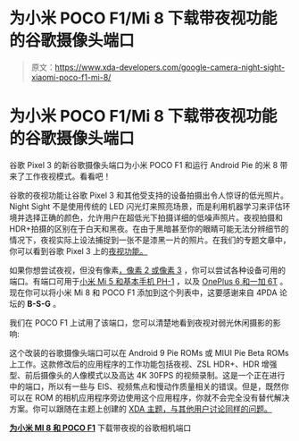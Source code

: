 # 为小米 POCO F1/Mi 8 下载带夜视功能的谷歌摄像头端口

> 原文：<https://www.xda-developers.com/google-camera-night-sight-xiaomi-poco-f1-mi-8/>

# 为小米 POCO F1/Mi 8 下载带夜视功能的谷歌摄像头端口

谷歌 Pixel 3 的新谷歌摄像头端口为小米 POCO F1 和运行 Android Pie 的米 8 带来了工作夜视模式。看看吧！

谷歌的夜视功能让谷歌 Pixel 3 和其他受支持的设备拍摄出令人惊讶的低光照片。Night Sight 不是使用传统的 LED 闪光灯来照亮场景，而是利用机器学习来评估环境并选择正确的颜色，允许用户在超低光下拍摄详细的低噪声照片。夜视拍摄和 HDR+拍摄的区别在于白天和黑夜。在由于黑暗甚至你的眼睛可能无法分辨细节的情况下，夜视实际上设法捕捉到一张不是漆黑一片的照片。在我们的专题文章中，你可以看到谷歌 Pixel 3 上的[夜视功能。](https://www.xda-developers.com/google-pixel-night-sight-google-camera-review/)

如果你想尝试夜视，但没有像素[，像素 2 或像素 3](https://www.xda-developers.com/google-camera-night-sight-google-pixel-3-google-pixel-2-google-pixel/) ，你可以尝试各种设备可用的端口。有端口可用于[小米 Mi 5 和基本手机 PH-1](https://www.xda-developers.com/google-camera-night-sight-xiaomi-mi-5-essential-phone/) ，以及 [OnePlus 6 和一加 6T](https://www.xda-developers.com/oneplus-6-oneplus-6t-get-working-night-sight-mode-from-pixel-3/) 。现在你可以将小米 Mi 8 和 POCO F1 添加到这个列表中，这要感谢来自 4PDA 论坛的 **B-S-G** 。

我们在 POCO F1 上试用了该端口，您可以清楚地看到夜视对弱光休闲摄影的影响:

这个改装的谷歌摄像头端口可以在 Android 9 Pie ROMs 或 MIUI Pie Beta ROMs 上工作。这款修改后的应用程序的工作功能包括夜视、ZSL HDR+、HDR 增强型、前后摄像头的人像模式以及高达 4K 30FPS 的视频录制。这是一个正在进行中的端口，所以有一些与 EIS、视频焦点和慢动作质量相关的错误。但是，既然你可以在 ROM 的相机应用程序旁边使用这个应用程序，你就不会完全没有替代解决方案。你可以跟随在主题上创建的 [XDA 主题，与其他用户讨论同样的问题。](https://forum.xda-developers.com/poco-f1/themes/b-s-g-google-camera-port-developed-mi-8-t3843130)

[**为小米 MI 8 和 POCO F1**](https://www.androidfilehost.com/?fid=11410963190603844928) 下载带夜视的谷歌相机端口
